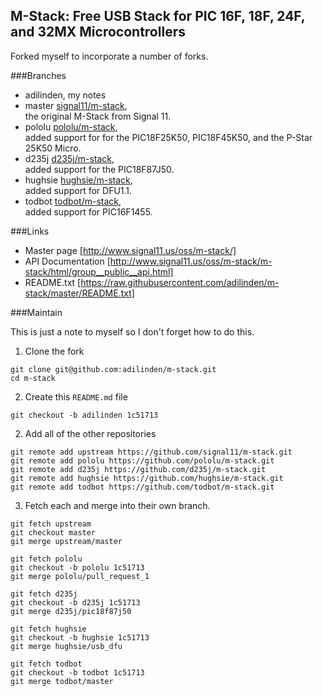 ## M-Stack: Free USB Stack for PIC 16F, 18F, 24F, and 32MX Microcontrollers

Forked myself to incorporate a number of forks. 

###Branches

- adilinden, my notes
- master [signal11/m-stack](https://github.com/signal11/m-stack),  
 the original M-Stack from Signal 11.
- pololu [pololu/m-stack](https://github.com/pololu/m-stack),  
 added support for for the PIC18F25K50, PIC18F45K50, and the P-Star 25K50 Micro.
- d235j [d235j/m-stack](https://github.com/d235j/m-stack),  
 added support for the PIC18F87J50.
- hughsie [hughsie/m-stack](https://github.com/hughsie/m-stack),  
 added support for DFU1.1.
- todbot [todbot/m-stack](https://github.com/todbot/m-stack),  
 added support for PIC16F1455.

###Links

- Master page [http://www.signal11.us/oss/m-stack/]
- API Documentation [http://www.signal11.us/oss/m-stack/m-stack/html/group__public__api.html]
- README.txt [https://raw.githubusercontent.com/adilinden/m-stack/master/README.txt]

###Maintain

This is just a note to myself so I don't forget how to do this.

1. Clone the fork
```
git clone git@github.com:adilinden/m-stack.git
cd m-stack
```
2. Create this `README.md` file
```
git checkout -b adilinden 1c51713
```
2. Add all of the other repositories
```
git remote add upstream https://github.com/signal11/m-stack.git
git remote add pololu https://github.com/pololu/m-stack.git
git remote add d235j https://github.com/d235j/m-stack.git
git remote add hughsie https://github.com/hughsie/m-stack.git
git remote add todbot https://github.com/todbot/m-stack.git
```
3. Fetch each and merge into their own branch.
```
git fetch upstream
git checkout master
git merge upstream/master

git fetch pololu
git checkout -b pololu 1c51713
git merge pololu/pull_request_1

git fetch d235j
git checkout -b d235j 1c51713
git merge d235j/pic18f87j50

git fetch hughsie
git checkout -b hughsie 1c51713
git merge hughsie/usb_dfu

git fetch todbot
git checkout -b todbot 1c51713
git merge todbot/master
```
